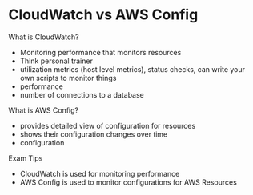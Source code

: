 # CloudWatch vs AWS Config

What is CloudWatch?
- Monitoring performance that monitors resources
- Think personal trainer
- utilization metrics (host level metrics), status checks, can write your own scripts to monitor things
- performance
- number of connections to a database

What is AWS Config?
- provides detailed view of configuration for resources
- shows their configuration changes over time
- configuration

Exam Tips
- CloudWatch is used for monitoring performance
- AWS Config is used to monitor configurations for AWS Resources